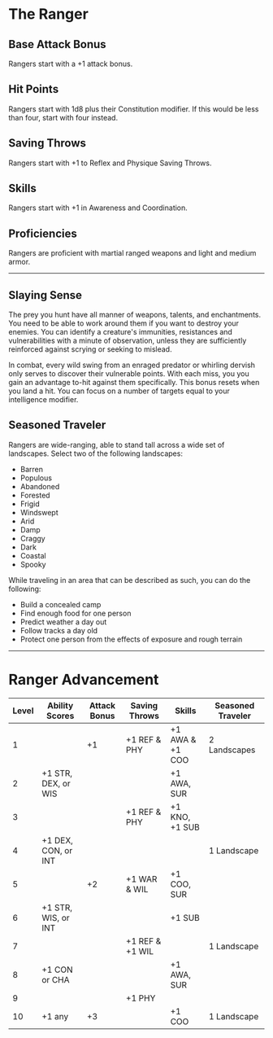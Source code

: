 # The Ranger
## Base Attack Bonus
Rangers start with a +1 attack bonus.
## Hit Points
Rangers start with 1d8 plus their Constitution modifier. If this would be less than four, start with four instead.
## Saving Throws
Rangers start with +1 to Reflex and Physique Saving Throws.
## Skills
Rangers start with +1 in Awareness and Coordination.
## Proficiencies
Rangers are proficient with martial ranged weapons and light and medium armor.
_____________
## Slaying Sense
The prey you hunt have all manner of weapons, talents, and enchantments. You need to be able to work around them if you want to destroy your enemies. You can identify a creature's immunities, resistances and vulnerabilities with a minute of observation, unless they are sufficiently reinforced against scrying or seeking to mislead.

In combat, every wild swing from an enraged predator or whirling dervish only serves to discover their vulnerable points. With each miss, you you gain an advantage to-hit against them specifically. This bonus resets when you land a hit. You can focus on a number of targets equal to your intelligence modifier.
## Seasoned Traveler
Rangers are wide-ranging, able to stand tall across a wide set of landscapes. Select two of the following landscapes:
+ Barren
+ Populous
+ Abandoned
+ Forested
+ Frigid 
+ Windswept
+ Arid
+ Damp
+ Craggy
+ Dark
+ Coastal
+ Spooky

While traveling in an area that can be described as such, you can do the following:
+ Build a concealed camp
+ Find enough food for one person
+ Predict weather a day out
+ Follow tracks a day old
+ Protect one person from the effects of exposure and rough terrain
______
# Ranger Advancement
| Level | Ability Scores      | Attack Bonus | Saving Throws   | Skills          | Seasoned Traveler |
| ----- | ------------------- | ------------ | --------------- | --------------- | ----------------- |
| 1     |                     | +1           | +1 REF & PHY    | +1 AWA & +1 COO | 2 Landscapes      |
| 2     | +1 STR, DEX, or WIS |              |                 | +1 AWA, SUR     |                   |
| 3     |                     |              | +1 REF & PHY    | +1 KNO, +1 SUB  |                   |
| 4     | +1 DEX, CON, or INT |              |                 |                 | 1 Landscape       |
| 5     |                     | +2           | +1 WAR & WIL    | +1 COO, SUR     |                   |
| 6     | +1 STR, WIS, or INT |              |                 | +1 SUB          |                   |
| 7     |                     |              | +1 REF & +1 WIL |                 | 1 Landscape       |
| 8     | +1 CON or CHA       |              |                 | +1 AWA, SUR     |                   |
| 9     |                     |              | +1 PHY          |                 |                   |
| 10    | +1 any              | +3           |                 | +1 COO          | 1 Landscape       |

